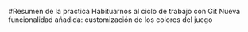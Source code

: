 #Resumen de la practica
Habituarnos al ciclo de trabajo con Git
Nueva funcionalidad añadida: customización de los colores del juego

